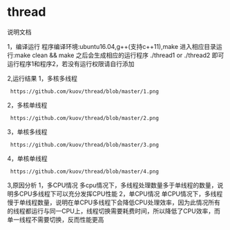 # thread
说明文档

1，编译运行
   程序编译环境:ubuntu16.04,g++(支持c++11),make
   进入相应目录运行:make clean && make 之后会生成相应的运行程序
   ./thread1 or ./thread2 即可运行程序1和程序2，若没有运行权限请自行添加

2,运行结果
   1，多核多线程
   
     https://github.com/kuov/thread/blob/master/1.png
     
   2，多核单线程
   
     https://github.com/kuov/thread/blob/master/2.png

   3，单核多线程
   
     https://github.com/kuov/thread/blob/master/3.png

   4，单核单线程
   
     https://github.com/kuov/thread/blob/master/4.png



3,原因分析
   1，多CPU情况
      多cpu情况下，多线程处理数量多于单线程的数量，说明多CPU多线程下可以充分发挥CPU性能
   2，单CPU情况
      单CPU情况下，多线程慢于单线程数量，说明在单CPU多线程下会降低CPU处理效率，因为此情况所有的线程都运行与同一CPU上，线程切换需要耗费时间，所以降低了CPU效率，而单一线程不需要切换，反而性能更高
